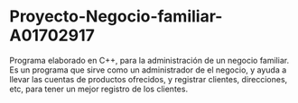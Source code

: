 # Proyecto-Negocio-familiar-A01702917
Programa elaborado en C++, para la administración de un negocio familiar.
Es un programa que sirve como un administrador de el negocio, y ayuda a llevar las cuentas de productos
ofrecidos, y registrar clientes, direcciones, etc, para tener un mejor registro de los clientes.
